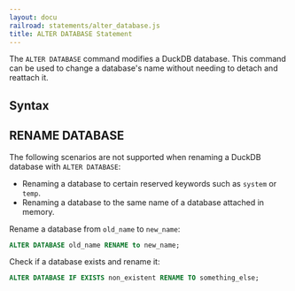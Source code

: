 ```yaml
---
layout: docu
railroad: statements/alter_database.js
title: ALTER DATABASE Statement
---
```


The `ALTER DATABASE` command modifies a DuckDB database. This command can be used to change a database's
name without needing to detach and reattach it.

## Syntax

<div id="rrdiagram"></div>

## RENAME DATABASE

The following scenarios are not supported when renaming a DuckDB database with `ALTER DATABASE`:

- Renaming a database to certain reserved keywords such as `system` or `temp`.
- Renaming a database to the same name of a database attached in memory.

Rename a database from `old_name` to `new_name`:

```sql
ALTER DATABASE old_name RENAME to new_name;
```

Check if a database exists and rename it:

```sql
ALTER DATABASE IF EXISTS non_existent RENAME TO something_else;
```


